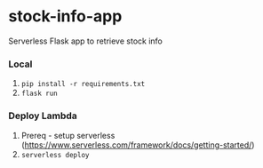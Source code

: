 # stock-info-app
Serverless Flask app to retrieve stock info

### Local
1) `pip install -r requirements.txt` 
2) `flask run`

### Deploy Lambda
1) Prereq - setup serverless (https://www.serverless.com/framework/docs/getting-started/)
2) `serverless deploy`

